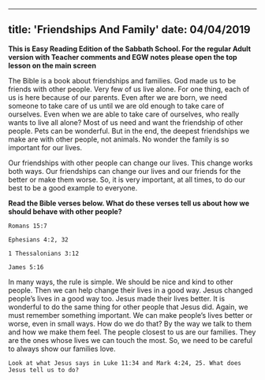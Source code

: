 ---
title: 'Friendships And Family'
date: 04/04/2019
--

**This is Easy Reading Edition of the Sabbath School. For the regular Adult version with Teacher comments and EGW notes please open the top lesson on the main screen**

The Bible is a book about friendships and families. God made us to be friends with other people. Very few of us live alone. For one thing, each of us is here because of our parents. Even after we are born, we need someone to take care of us until we are old enough to take care of ourselves. Even when we are able to take care of ourselves, who really wants to live all alone? Most of us need and want the friendship of other people. Pets can be wonderful. But in the end, the deepest friendships we make are with other people, not animals. No wonder the family is so important for our lives.

Our friendships with other people can change our lives. This change works both ways. Our friendships can change our lives and our friends for the better or make them worse. So, it is very important, at all times, to do our best to be a good example to everyone.

**Read the Bible verses below. What do these verses tell us about how we should behave with other people?**

`Romans 15:7`

`Ephesians 4:2, 32`

`1 Thessalonians 3:12`

`James 5:16`

In many ways, the rule is simple. We should be nice and kind to other people. Then we can help change their lives in a good way. Jesus changed people’s lives in a good way too. Jesus made their lives better. It is wonderful to do the same thing for other people that Jesus did. Again, we must remember something important. We can make people’s lives better or worse, even in small ways. How do we do that? By the way we talk to them and how we make them feel. The people closest to us are our families. They are the ones whose lives we can touch the most. So, we need to be careful to always show our families love.

`Look at what Jesus says in Luke 11:34 and Mark 4:24, 25. What does Jesus tell us to do?`
